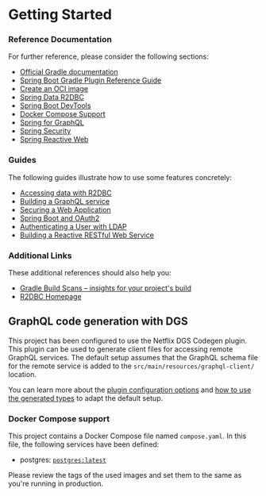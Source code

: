 # Getting Started

### Reference Documentation

For further reference, please consider the following sections:

* [Official Gradle documentation](https://docs.gradle.org)
* [Spring Boot Gradle Plugin Reference Guide](https://docs.spring.io/spring-boot/3.3.5/gradle-plugin)
* [Create an OCI image](https://docs.spring.io/spring-boot/3.3.5/gradle-plugin/packaging-oci-image.html)
* [Spring Data R2DBC](https://docs.spring.io/spring-boot/3.3.5/reference/data/sql.html#data.sql.r2dbc)
* [Spring Boot DevTools](https://docs.spring.io/spring-boot/3.3.5/reference/using/devtools.html)
* [Docker Compose Support](https://docs.spring.io/spring-boot/3.3.5/reference/features/dev-services.html#features.dev-services.docker-compose)
* [Spring for GraphQL](https://docs.spring.io/spring-boot/3.3.5/reference/web/spring-graphql.html)
* [Spring Security](https://docs.spring.io/spring-boot/3.3.5/reference/web/spring-security.html)
* [Spring Reactive Web](https://docs.spring.io/spring-boot/3.3.5/reference/web/reactive.html)

### Guides

The following guides illustrate how to use some features concretely:

* [Accessing data with R2DBC](https://spring.io/guides/gs/accessing-data-r2dbc/)
* [Building a GraphQL service](https://spring.io/guides/gs/graphql-server/)
* [Securing a Web Application](https://spring.io/guides/gs/securing-web/)
* [Spring Boot and OAuth2](https://spring.io/guides/tutorials/spring-boot-oauth2/)
* [Authenticating a User with LDAP](https://spring.io/guides/gs/authenticating-ldap/)
* [Building a Reactive RESTful Web Service](https://spring.io/guides/gs/reactive-rest-service/)

### Additional Links

These additional references should also help you:

* [Gradle Build Scans – insights for your project's build](https://scans.gradle.com#gradle)
* [R2DBC Homepage](https://r2dbc.io)

## GraphQL code generation with DGS

This project has been configured to use the Netflix DGS Codegen plugin.
This plugin can be used to generate client files for accessing remote GraphQL services.
The default setup assumes that the GraphQL schema file for the remote service is added to the
`src/main/resources/graphql-client/` location.

You can learn more about
the [plugin configuration options](https://netflix.github.io/dgs/generating-code-from-schema/#configuring-code-generation)
and
[how to use the generated types](https://netflix.github.io/dgs/generating-code-from-schema/) to adapt the default setup.

### Docker Compose support

This project contains a Docker Compose file named `compose.yaml`.
In this file, the following services have been defined:

* postgres: [`postgres:latest`](https://hub.docker.com/_/postgres)

Please review the tags of the used images and set them to the same as you're running in production.

